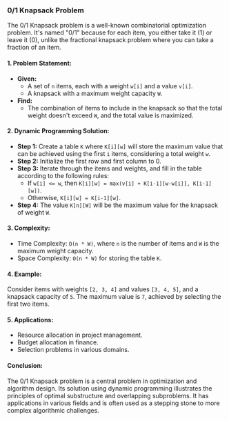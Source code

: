 ### 0/1 Knapsack Problem

The 0/1 Knapsack problem is a well-known combinatorial optimization problem. It's named "0/1" because for each item, you either take it (1) or leave it (0), unlike the fractional knapsack problem where you can take a fraction of an item.

#### 1. Problem Statement:
- **Given:**
  - A set of `n` items, each with a weight `w[i]` and a value `v[i]`.
  - A knapsack with a maximum weight capacity `W`.
- **Find:**
  - The combination of items to include in the knapsack so that the total weight doesn't exceed `W`, and the total value is maximized.

#### 2. Dynamic Programming Solution:
- **Step 1:** Create a table `K` where `K[i][w]` will store the maximum value that can be achieved using the first `i` items, considering a total weight `w`.
- **Step 2:** Initialize the first row and first column to 0.
- **Step 3:** Iterate through the items and weights, and fill in the table according to the following rules:
  - If `w[i] <= w`, then `K[i][w] = max(v[i] + K[i-1][w-w[i]], K[i-1][w])`.
  - Otherwise, `K[i][w] = K[i-1][w]`.
- **Step 4:** The value `K[n][W]` will be the maximum value for the knapsack of weight `W`.

#### 3. Complexity:
- Time Complexity: `O(n * W)`, where `n` is the number of items and `W` is the maximum weight capacity.
- Space Complexity: `O(n * W)` for storing the table `K`.

#### 4. Example:
Consider items with weights `[2, 3, 4]` and values `[3, 4, 5]`, and a knapsack capacity of `5`. The maximum value is `7`, achieved by selecting the first two items.

#### 5. Applications:
- Resource allocation in project management.
- Budget allocation in finance.
- Selection problems in various domains.

#### Conclusion:
The 0/1 Knapsack problem is a central problem in optimization and algorithm design. Its solution using dynamic programming illustrates the principles of optimal substructure and overlapping subproblems. It has applications in various fields and is often used as a stepping stone to more complex algorithmic challenges.
